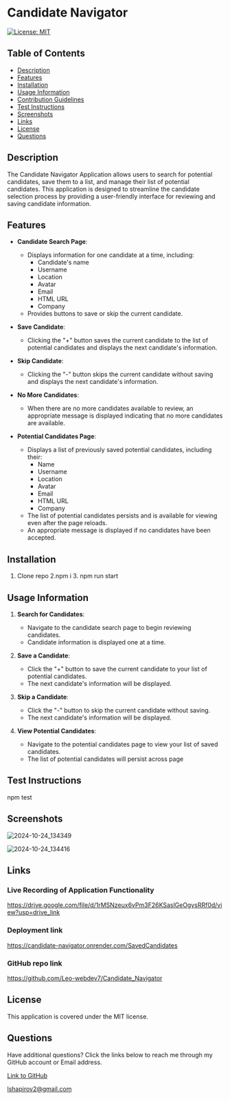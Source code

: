 # Candidate Navigator

[![License: MIT](https://img.shields.io/badge/License-MIT-yellow.svg)](https://opensource.org/licenses/MIT)

## Table of Contents

* [Description](#description)
* [Features](#features)
* [Installation](#installation)
* [Usage Information](#usage-information)
* [Contribution Guidelines](#contribution-guidelines)
* [Test Instructions](#test-instructions)
* [Screenshots](#Screenshots)
* [Links](#Links)
* [License](#license)
* [Questions](#questions)

## Description

The Candidate Navigator Application allows users to search for potential candidates, save them to a list, and manage their list of potential candidates. This application is designed to streamline the candidate selection process by providing a user-friendly interface for reviewing and saving candidate information.

## Features
- **Candidate Search Page**:
  - Displays information for one candidate at a time, including:
    - Candidate's name
    - Username
    - Location
    - Avatar
    - Email
    - HTML URL
    - Company
  - Provides buttons to save or skip the current candidate.

- **Save Candidate**:
  - Clicking the "+" button saves the current candidate to the list of potential candidates and displays the next candidate's information.

- **Skip Candidate**:
  - Clicking the "-" button skips the current candidate without saving and displays the next candidate's information.

- **No More Candidates**:
  - When there are no more candidates available to review, an appropriate message is displayed indicating that no more candidates are available.

- **Potential Candidates Page**:
  - Displays a list of previously saved potential candidates, including their:
    - Name
    - Username
    - Location
    - Avatar
    - Email
    - HTML URL
    - Company
  - The list of potential candidates persists and is available for viewing even after the page reloads.
  - An appropriate message is displayed if no candidates have been accepted.


## Installation

1. Clone repo 2.npm i 3. npm run start

## Usage Information

1. **Search for Candidates**:
   - Navigate to the candidate search page to begin reviewing candidates.
   - Candidate information is displayed one at a time.

2. **Save a Candidate**:
   - Click the "+" button to save the current candidate to your list of potential candidates.
   - The next candidate's information will be displayed.

3. **Skip a Candidate**:
   - Click the "-" button to skip the current candidate without saving.
   - The next candidate's information will be displayed.

4. **View Potential Candidates**:
   - Navigate to the potential candidates page to view your list of saved candidates.
   - The list of potential candidates will persist across page 

## Test Instructions

npm test

## Screenshots

![2024-10-24_134349](https://github.com/user-attachments/assets/957f08cf-2014-4a30-ad0a-9655679c473f)

![2024-10-24_134416](https://github.com/user-attachments/assets/7a614ab9-8da3-41ed-ab86-22693cfdd919)

## Links

### Live Recording of Application Functionality

https://drive.google.com/file/d/1rMSNzeux6vPm3F26KSaslGeOgysRRf0d/view?usp=drive_link

### Deployment link

https://candidate-navigator.onrender.com/SavedCandidates

### GitHub repo link

https://github.com/Leo-webdev7/Candidate_Navigator

## License

This application is covered under the MIT license.

## Questions

Have additional questions? Click the links below to reach me through my GitHub account or Email address.

[Link to GitHub](https://github.com/Leo-webdev7)

<a href="mailto:lshapirov2@gmail.com">lshapirov2@gmail.com</a>

